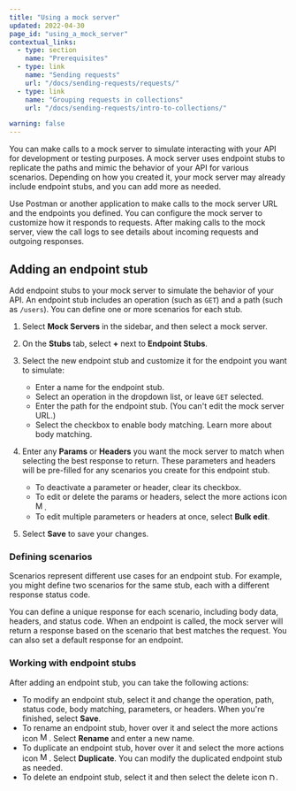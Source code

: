 ```yaml
---
title: "Using a mock server"
updated: 2022-04-30
page_id: "using_a_mock_server"
contextual_links:
  - type: section
    name: "Prerequisites"
  - type: link
    name: "Sending requests"
    url: "/docs/sending-requests/requests/"
  - type: link
    name: "Grouping requests in collections"
    url: "/docs/sending-requests/intro-to-collections/"

warning: false
---
```


You can make calls to a mock server to simulate interacting with your API for development or testing purposes. A mock server uses endpoint stubs to replicate the paths and mimic the behavior of your API for various scenarios. Depending on how you created it, your mock server may already include endpoint stubs, and you can add more as needed.

Use Postman or another application to make calls to the mock server URL and the endpoints you defined. You can configure the mock server to customize how it responds to requests. After making calls to the mock server, view the call logs to see details about incoming requests and outgoing responses.

## Adding an endpoint stub

Add endpoint stubs to your mock server to simulate the behavior of your API. An endpoint stub includes an operation (such as `GET`) and a path (such as `/users`). You can define one or more scenarios for each stub.

1. Select **Mock Servers** in the sidebar, and then select a mock server.
1. On the **Stubs** tab, select **+** next to **Endpoint Stubs**.
1. Select the new endpoint stub and customize it for the endpoint you want to simulate:

    * Enter a name for the endpoint stub.
    * Select an operation in the dropdown list, or leave `GET` selected.
    * Enter the path for the endpoint stub. (You can't edit the mock server URL.)
    * Select the checkbox to enable body matching. Learn more about body matching.

1. Enter any **Params** or **Headers** you want the mock server to match when selecting the best response to return. These parameters and headers will be pre-filled for any scenarios you create for this endpoint stub.

    * To deactivate a parameter or header, clear its checkbox.
    * To edit or delete the params or headers, select the more actions icon <img alt="More actions icon" src="https://assets.postman.com/postman-docs/icon-more-actions-v9.jpg#icon" width="16px">.
    * To edit multiple parameters or headers at once, select **Bulk edit**.

1. Select **Save** to save your changes.

### Defining scenarios

Scenarios represent different use cases for an endpoint stub. For example, you might define two scenarios for the same stub, each with a different response status code.

You can define a unique response for each scenario, including body data, headers, and status code. When an endpoint is called, the mock server will return a response based on the scenario that best matches the request. You can also set a default response for an endpoint.

### Working with endpoint stubs

After adding an endpoint stub, you can take the following actions:

* To modify an endpoint stub, select it and change the operation, path, status code, body matching, parameters, or headers. When you're finished, select **Save**.
* To rename an endpoint stub, hover over it and select the more actions icon <img alt="More actions icon" src="https://assets.postman.com/postman-docs/icon-more-actions-v9.jpg#icon" width="16px">. Select **Rename** and enter a new name.
* To duplicate an endpoint stub, hover over it and select the more actions icon <img alt="More actions icon" src="https://assets.postman.com/postman-docs/icon-more-actions-v9.jpg#icon" width="16px">. Select **Duplicate**. You can modify the duplicated endpoint stub as needed.
* To delete an endpoint stub, select it and then select the delete icon <img alt="Delete icon" src="https://assets.postman.com/postman-docs/icon-delete-v9.jpg#icon" width="12px">.
